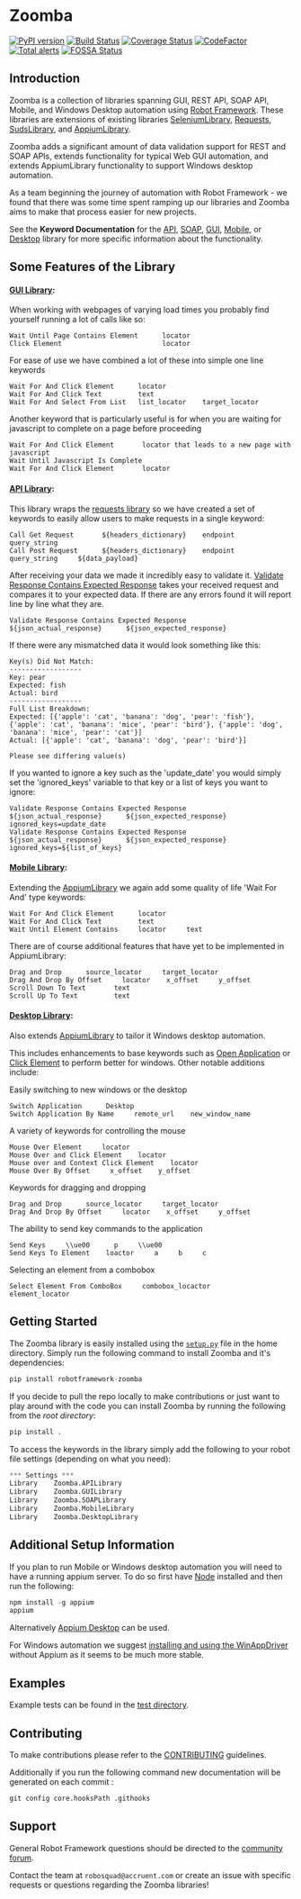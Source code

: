 Zoomba
===========
[![PyPI version](https://badge.fury.io/py/robotframework-zoomba.svg)](https://badge.fury.io/py/robotframework-zoomba)
[![Build Status](https://travis-ci.org/Accruent/robotframework-zoomba.svg?branch=master)](https://travis-ci.org/Accruent/robotframework-zoomba)
[![Coverage Status](https://coveralls.io/repos/github/Accruent/robotframework-zoomba/badge.svg?branch=master)](https://coveralls.io/github/Accruent/robotframework-zoomba?branch=master)
[![CodeFactor](https://www.codefactor.io/repository/github/accruent/robotframework-zoomba/badge)](https://www.codefactor.io/repository/github/accruent/robotframework-zoomba)
[![Total alerts](https://img.shields.io/lgtm/alerts/g/Accruent/robotframework-zoomba.svg?logo=lgtm&logoWidth=18)](https://lgtm.com/projects/g/Accruent/robotframework-zoomba/alerts/)
[![FOSSA Status](https://app.fossa.com/api/projects/git%2Bgithub.com%2FAccruent%2Frobotframework-zoomba.svg?type=shield)](https://app.fossa.com/projects/git%2Bgithub.com%2FAccruent%2Frobotframework-zoomba?ref=badge_shield)

Introduction
--------------

Zoomba is a collection of libraries spanning GUI, REST API, SOAP API, Mobile, and Windows Desktop automation using [Robot Framework](https://github.com/robotframework/robotframework).
These libraries are extensions of existing libraries [SeleniumLibrary](https://github.com/robotframework/SeleniumLibrary), [Requests](https://github.com/bulkan/robotframework-requests), 
[SudsLibrary](https://github.com/aljcalandra/robotframework-sudslibrary), and [AppiumLibrary](https://github.com/serhatbolsu/robotframework-appiumlibrary).

Zoomba adds a significant amount of data validation support for REST and SOAP APIs, extends functionality for typical Web GUI automation, and
extends AppiumLibrary functionality to support Windows desktop automation.

As a team beginning the journey of automation with Robot Framework - we found that there was some time spent ramping up our libraries and Zoomba aims to make that process easier for new projects.

See the **Keyword Documentation** for the [API](https://accruent.github.io/robotframework-zoomba/APILibraryDocumentation.html), [SOAP](https://accruent.github.io/robotframework-zoomba/SOAPLibraryDocumentation.html),
[GUI](https://accruent.github.io/robotframework-zoomba/GUILibraryDocumentation.html), [Mobile](https://accruent.github.io/robotframework-zoomba/MobileLibraryDocumentation.html), or [Desktop](https://accruent.github.io/robotframework-zoomba/DesktopLibraryDocumentation.html) library for more specific information about the functionality.

Some Features of the Library
--------------

#### [GUI Library](https://accruent.github.io/robotframework-zoomba/GUILibraryDocumentation.html):
When working with webpages of varying load times you probably find yourself running a lot of calls like so:
```robotframework
Wait Until Page Contains Element      locator
Click Element                         locator
```
For ease of use we have combined a lot of these into simple one line keywords
```robotframework
Wait For And Click Element      locator
Wait For And Click Text         text
Wait For And Select From List   list_locator    target_locator
```
Another keyword that is particularly useful is for when you are waiting for javascript to complete on a page before proceeding
```robotframework
Wait For And Click Element       locator that leads to a new page with javascript     
Wait Until Javascript Is Complete
Wait For And Click Element       locator
```

#### [API Library](https://accruent.github.io/robotframework-zoomba/APILibraryDocumentation.html):
This library wraps the [requests library](https://github.com/bulkan/robotframework-requests) so we have created a set of keywords to easily allow users to make requests in a single keyword:
```robotframework
Call Get Request       ${headers_dictionary}    endpoint    query_string
Call Post Request      ${headers_dictionary}    endpoint    query_string     ${data_payload}
```

After receiving your data we made it incredibly easy to validate it. [Validate Response Contains Expected Response](https://accruent.github.io/robotframework-zoomba/APILibraryDocumentation.html#Validate%20Response%20Contains%20Expected%20Response) takes your received request and compares it to your expected data. If there are any errors found it will report line by line what they are.
```robotframework
Validate Response Contains Expected Response    ${json_actual_response}      ${json_expected_response}
```
If there were any mismatched data it would look something like this:
```
Key(s) Did Not Match:
------------------
Key: pear
Expected: fish
Actual: bird
------------------
Full List Breakdown:
Expected: [{'apple': 'cat', 'banana': 'dog', 'pear': 'fish'}, {'apple': 'cat', 'banana': 'mice', 'pear': 'bird'}, {'apple': 'dog', 'banana': 'mice', 'pear': 'cat'}]
Actual: [{'apple': 'cat', 'banana': 'dog', 'pear': 'bird'}]

Please see differing value(s)
```
If you wanted to ignore a key such as the 'update_date' you would simply set the 'ignored_keys' variable to that key or a list of keys you want to ignore:
```robotframework
Validate Response Contains Expected Response    ${json_actual_response}      ${json_expected_response}      ignored_keys=update_date
Validate Response Contains Expected Response    ${json_actual_response}      ${json_expected_response}      ignored_keys=${list_of_keys}
```

#### [Mobile Library](https://accruent.github.io/robotframework-zoomba/MobileLibraryDocumentation.html):
Extending the [AppiumLibrary](https://github.com/serhatbolsu/robotframework-appiumlibrary) we again add some quality of life 'Wait For And' type keywords:
```robotframework
Wait For And Click Element      locator
Wait For And Click Text         text
Wait Until Element Contains     locator     text
```
There are of course additional features that have yet to be implemented in AppiumLibrary:
```robotframework
Drag and Drop      source_locator     target_locator
Drag And Drop By Offset     locator    x_offset     y_offset
Scroll Down To Text       text
Scroll Up To Text         text
```

#### [Desktop Library](https://accruent.github.io/robotframework-zoomba/DesktopLibraryDocumentation.html):
Also extends [AppiumLibrary](https://github.com/serhatbolsu/robotframework-appiumlibrary) to tailor it Windows desktop automation.

This includes enhancements to base keywords such as [Open Application](https://accruent.github.io/robotframework-zoomba/DesktopLibraryDocumentation.html#Open%20Application) or [Click Element](https://accruent.github.io/robotframework-zoomba/DesktopLibraryDocumentation.html#Click%20Element) to perform better for windows. Other notable additions include:

Easily switching to new windows or the desktop
```robotframework
Switch Application      Desktop
Switch Application By Name     remote_url    new_window_name
```

A variety of keywords for controlling the mouse
```robotframework
Mouse Over Element     locator
Mouse Over and Click Element    locator
Mouse over and Context Click Element    locator
Mouse Over By Offset     x_offset    y_offset
```
Keywords for dragging and dropping
```robotframework
Drag and Drop      source_locator     target_locator
Drag And Drop By Offset     locator    x_offset     y_offset
```
The ability to send key commands to the application
```robotframework
Send Keys     \\ue00      p     \\ue00
Send Keys To Element    loactor     a     b     c
```
Selecting an element from a combobox
```robotframework
Select Element From ComboBox     combobox_locactor      element_locator
```

Getting Started
----------------

The Zoomba library is easily installed using the [`setup.py`](https://github.com/Accruent/robotframework-zoomba/blob/master/setup.py) file in the home directory.
Simply run the following command to install Zoomba and it's dependencies:

```python
pip install robotframework-zoomba
```

If you decide to pull the repo locally to make contributions or just want to play around with the code
you can install Zoomba by running the following from the *root directory*:
```python
pip install .
```

To access the keywords in the library simply add the following to your robot file settings (depending on what you need):
```python
*** Settings ***
Library    Zoomba.APILibrary
Library    Zoomba.GUILibrary
Library    Zoomba.SOAPLibrary
Library    Zoomba.MobileLibrary
Library    Zoomba.DesktopLibrary
```

Additional Setup Information
---------------------------------

If you plan to run Mobile or Windows desktop automation you will need to have a running appium server. To do so first have [Node](https://nodejs.org/en/download/)
installed and then run the following:
```python
npm install -g appium
appium
```
Alternatively [Appium Desktop](https://github.com/appium/appium-desktop/releases) can be used.

For Windows automation we suggest [installing and using the WinAppDriver](https://github.com/Microsoft/WinAppDriver/releases) without Appium as it seems to be much more stable.

Examples
------------
Example tests can be found in the [test directory](https://github.com/Accruent/robotframework-zoomba/tree/master/test).


Contributing
-----------------

To make contributions please refer to the [CONTRIBUTING](https://github.com/Accruent/robotframework-zoomba/blob/master/CONTRIBUTING.rst) guidelines.

Additionally if you run the following command new documentation will be generated on each commit :
```python
git config core.hooksPath .githooks
```

Support
---------------
General Robot Framework questions should be directed to the [community forum](https://forum.robotframework.org/).

Contact the team at `robosquad@accruent.com` or create an issue with specific requests or questions regarding the Zoomba libraries!
